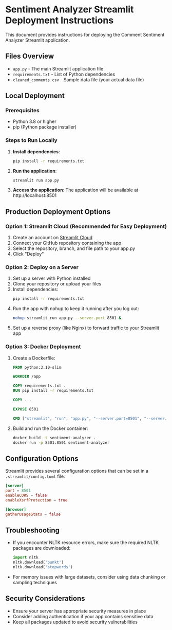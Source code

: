 # Sentiment Analyzer Streamlit Deployment Instructions

This document provides instructions for deploying the Comment Sentiment Analyzer Streamlit application.

## Files Overview

- `app.py` - The main Streamlit application file
- `requirements.txt` - List of Python dependencies
- `cleaned_comments.csv` - Sample data file (your actual data file)

## Local Deployment

### Prerequisites

- Python 3.8 or higher
- pip (Python package installer)

### Steps to Run Locally

1. **Install dependencies**:

   ```bash
   pip install -r requirements.txt
   ```
2. **Run the application**:

   ```bash
   streamlit run app.py
   ```
3. **Access the application**:
   The application will be available at http://localhost:8501

## Production Deployment Options

### Option 1: Streamlit Cloud (Recommended for Easy Deployment)

1. Create an account on [Streamlit Cloud](https://streamlit.io/cloud)
2. Connect your GitHub repository containing the app
3. Select the repository, branch, and file path to your app.py
4. Click "Deploy"

### Option 2: Deploy on a Server

1. Set up a server with Python installed
2. Clone your repository or upload your files
3. Install dependencies:
   ```bash
   pip install -r requirements.txt
   ```
4. Run the app with nohup to keep it running after you log out:
   ```bash
   nohup streamlit run app.py --server.port 8501 &
   ```
5. Set up a reverse proxy (like Nginx) to forward traffic to your Streamlit app

### Option 3: Docker Deployment

1. Create a Dockerfile:

   ```dockerfile
   FROM python:3.10-slim

   WORKDIR /app

   COPY requirements.txt .
   RUN pip install -r requirements.txt

   COPY . .

   EXPOSE 8501

   CMD ["streamlit", "run", "app.py", "--server.port=8501", "--server.address=0.0.0.0"]
   ```
2. Build and run the Docker container:

   ```bash
   docker build -t sentiment-analyzer .
   docker run -p 8501:8501 sentiment-analyzer
   ```

## Configuration Options

Streamlit provides several configuration options that can be set in a `.streamlit/config.toml` file:

```toml
[server]
port = 8501
enableCORS = false
enableXsrfProtection = true

[browser]
gatherUsageStats = false
```

## Troubleshooting

- If you encounter NLTK resource errors, make sure the required NLTK packages are downloaded:

  ```python
  import nltk
  nltk.download('punkt')
  nltk.download('stopwords')
  ```
- For memory issues with large datasets, consider using data chunking or sampling techniques

## Security Considerations

- Ensure your server has appropriate security measures in place
- Consider adding authentication if your app contains sensitive data
- Keep all packages updated to avoid security vulnerabilities
